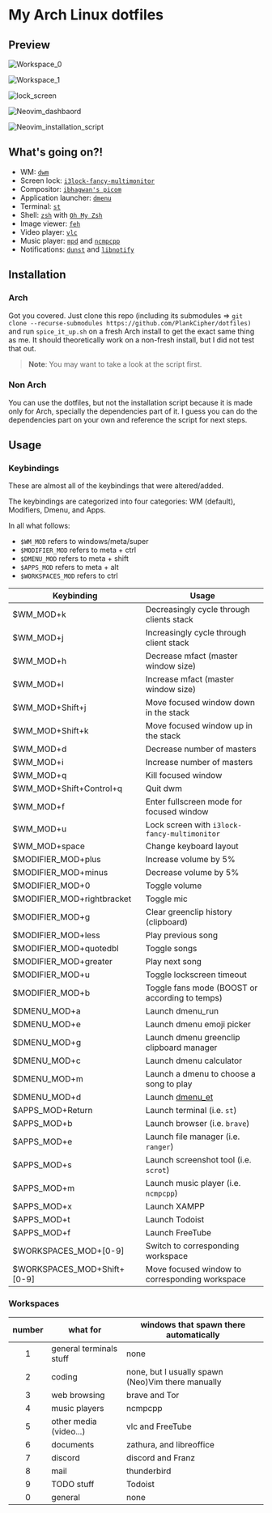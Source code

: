 # My Arch Linux dotfiles

## Preview

![Workspace_0](./images/workspace_0.png)

![Workspace_1](./images/workspace_1.png)

![lock_screen](./images/lock_screen.png)

![Neovim_dashbaord](./images/nvim_dashboard.png)

![Neovim_installation_script](./images/nvim_installation_script.png)

## What's going on?!

- WM: [`dwm`](https://dwm.suckless.org)
- Screen lock: [`i3lock-fancy-multimonitor`](https://github.com/PlankCipher/i3lock-fancy-multimonitor)
- Compositor: [`ibhagwan's picom`](https://github.com/ibhagwan/picom)
- Application launcher: [`dmenu`](https://tools.suckless.org/dmenu)
- Terminal: [`st`](https://st.suckless.org)
- Shell: [`zsh`](https://www.zsh.org/) with [`Oh My Zsh`](https://ohmyz.sh/)
- Image viewer: [`feh`](https://wiki.archlinux.org/index.php/Feh)
- Video player: [`vlc`](https://wiki.archlinux.org/index.php/VLC_media_player)
- Music player: [`mpd`](https://wiki.archlinux.org/index.php/Music_Player_Daemon) and [`ncmpcpp`](https://wiki.archlinux.org/index.php/Ncmpcpp)
- Notifications: [`dunst`](https://wiki.archlinux.org/index.php/Dunst) and [`libnotify`](https://wiki.archlinux.org/index.php/Desktop_notifications#Libnotify)

## Installation

### Arch

Got you covered. Just clone this repo (including its submodules => `git clone --recurse-submodules https://github.com/PlankCipher/dotfiles)` and run `spice_it_up.sh` on a fresh Arch install to get the exact same thing as me. It should theoretically work on a non-fresh install, but I did not test that out.

> **Note**: You may want to take a look at the script first.

### Non Arch

You can use the dotfiles, but not the installation script because it is made only for Arch, specially the dependencies part of it. I guess you can do the dependencies part on your own and reference the script for next steps.

## Usage

### Keybindings

These are almost all of the keybindings that were altered/added.

The keybindings are categorized into four categories: WM (default), Modifiers, Dmenu, and Apps.

In all what follows:

- `$WM_MOD` refers to windows/meta/super
- `$MODIFIER_MOD` refers to meta + ctrl
- `$DMENU_MOD` refers to meta + shift
- `$APPS_MOD` refers to meta + alt
- `$WORKSPACES_MOD` refers to ctrl

| Keybinding                  | Usage                                                |
| --------------------------- | ---------------------------------------------------- |
| $WM_MOD+k                   | Decreasingly cycle through clients stack             |
| $WM_MOD+j                   | Increasingly cycle through client stack              |
| $WM_MOD+h                   | Decrease mfact (master window size)                  |
| $WM_MOD+l                   | Increase mfact (master window size)                  |
| $WM_MOD+Shift+j             | Move focused window down in the stack                |
| $WM_MOD+Shift+k             | Move focused window up in the stack                  |
| $WM_MOD+d                   | Decrease number of masters                           |
| $WM_MOD+i                   | Increase number of masters                           |
| $WM_MOD+q                   | Kill focused window                                  |
| $WM_MOD+Shift+Control+q     | Quit dwm                                             |
| $WM_MOD+f                   | Enter fullscreen mode for focused window             |
| $WM_MOD+u                   | Lock screen with `i3lock-fancy-multimonitor`         |
| $WM_MOD+space               | Change keyboard layout                               |
| $MODIFIER_MOD+plus          | Increase volume by 5%                                |
| $MODIFIER_MOD+minus         | Decrease volume by 5%                                |
| $MODIFIER_MOD+0             | Toggle volume                                        |
| $MODIFIER_MOD+rightbracket  | Toggle mic                                           |
| $MODIFIER_MOD+g             | Clear greenclip history (clipboard)                  |
| $MODIFIER_MOD+less          | Play previous song                                   |
| $MODIFIER_MOD+quotedbl      | Toggle songs                                         |
| $MODIFIER_MOD+greater       | Play next song                                       |
| $MODIFIER_MOD+u             | Toggle lockscreen timeout                            |
| $MODIFIER_MOD+b             | Toggle fans mode (BOOST or according to temps)       |
| $DMENU_MOD+a                | Launch dmenu_run                                     |
| $DMENU_MOD+e                | Launch dmenu emoji picker                            |
| $DMENU_MOD+g                | Launch dmenu greenclip clipboard manager             |
| $DMENU_MOD+c                | Launch dmenu calculator                              |
| $DMENU_MOD+m                | Launch a dmenu to choose a song to play              |
| $DMENU_MOD+d                | Launch [dmenu_et](https://github.com/PlankCipher/et) |
| $APPS_MOD+Return            | Launch terminal (i.e. `st`)                          |
| $APPS_MOD+b                 | Launch browser (i.e. `brave`)                        |
| $APPS_MOD+e                 | Launch file manager (i.e. `ranger`)                  |
| $APPS_MOD+s                 | Launch screenshot tool (i.e. `scrot`)                |
| $APPS_MOD+m                 | Launch music player (i.e. `ncmpcpp`)                 |
| $APPS_MOD+x                 | Launch XAMPP                                         |
| $APPS_MOD+t                 | Launch Todoist                                       |
| $APPS_MOD+f                 | Launch FreeTube                                      |
| $WORKSPACES_MOD+[0-9]       | Switch to corresponding workspace                    |
| $WORKSPACES_MOD+Shift+[0-9] | Move focused window to corresponding workspace       |

### Workspaces

| number | what for                | windows that spawn there automatically            |
| :----: | ----------------------- | ------------------------------------------------- |
|   1    | general terminals stuff | none                                              |
|   2    | coding                  | none, but I usually spawn (Neo)Vim there manually |
|   3    | web browsing            | brave and Tor                                     |
|   4    | music players           | ncmpcpp                                           |
|   5    | other media (video...)  | vlc and FreeTube                                  |
|   6    | documents               | zathura, and libreoffice                          |
|   7    | discord                 | discord and Franz                                 |
|   8    | mail                    | thunderbird                                       |
|   9    | TODO stuff              | Todoist                                           |
|   0    | general                 | none                                              |
